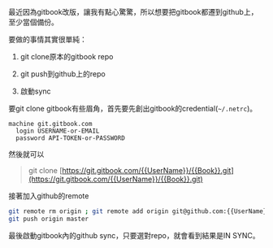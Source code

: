 最近因為gitbook改版，讓我有點心驚驚，所以想要把gitbook都遷到github上，至少當個備份。

要做的事情其實很單純：

1. git clone原本的gitbook repo

2. git push到github上的repo

3. 啟動sync

要git clone gitbook有些眉角，首先要先創出gitbook的credential\(`~/.netrc`\)。

```
machine git.gitbook.com
  login USERNAME-or-EMAIL
  password API-TOKEN-or-PASSWORD
```

然後就可以

> git clone [https://git.gitbook.com/{{UserName}}/{{Book}}.git](https://git.gitbook.com/{{UserName}}/{{Book}}.git)

接著加入github的remote

```bash
git remote rm origin ; git remote add origin git@github.com:{{UserName}}/{{Book}}.git
git push origin master
```

最後啟動gitbook內的github sync，只要選對repo，就會看到結果是IN SYNC。





